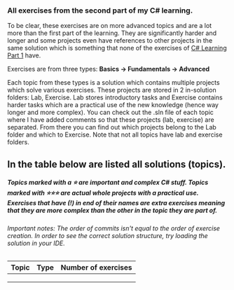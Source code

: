 ### All exercises from the second part of my C# learning.
To be clear, these exercises are on more advanced topics and are a lot more than the first part of the learning.
They are significantly harder and longer and some projects even have references to other projects in the same solution which is something that none of the exercises of [C# Learning Part 1](https://github.com/TheFAcreator/CSharp-Learning-1) have.

Exercises are from three types: **Basics -> Fundamentals -> Advanced**

Each topic from these types is a solution which contains multiple projects which solve various exercises. These projects are stored in 2 in-solution folders: Lab, Exercise. Lab stores introductory tasks and Exercise contains harder tasks which are a practical use of the new knowledge (hence way longer and more complex). You can check out the .sln file of each topic where I have added comments so that these projects (lab, exercise) are separated. From there you can find out which projects belong to the Lab folder and which to Exercise. Note that not all topics have lab and exercise folders.
## In the table below are listed all solutions (topics).
##### Topics marked with a ⭐ are important and complex C# stuff. Topics marked with ⭐⭐⭐ are actual **whole projects** with a practical use. Exercises that have (!) in end of their names are *extra exercises* meaning that they are more complex than the other in the topic they are part of.

###### Important notes: The order of commits isn't equal to the order of exercise creation. In order to see the correct solution structure, try loading the solution in your IDE.

| Topic | Type       | Number of exercises |
|----------|--------------|----------------|
|        |     |            |
|    |  |            |
|      |           |            |
